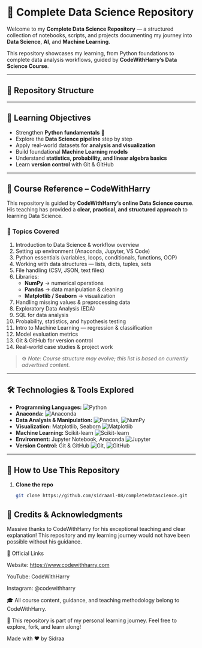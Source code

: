 
# 🧠 Complete Data Science Repository  

Welcome to my **Complete Data Science Repository** — a structured collection of notebooks, scripts, and projects documenting my journey into **Data Science**, **AI**, and **Machine Learning**.  

This repository showcases my learning, from Python foundations to complete data analysis workflows, guided by **CodeWithHarry’s Data Science Course**.  

---

## 📁 Repository Structure  


---

## 🎯 Learning Objectives  

- Strengthen **Python fundamentals** 🐍  
- Explore the **Data Science pipeline** step by step  
- Apply real-world datasets for **analysis and visualization**  
- Build foundational **Machine Learning models**  
- Understand **statistics, probability, and linear algebra basics**  
- Learn **version control** with Git & GitHub  

---

## 📘 Course Reference – CodeWithHarry  

This repository is guided by **CodeWithHarry’s online Data Science course**.  
His teaching has provided a **clear, practical, and structured approach** to learning Data Science.  

### 🧩 Topics Covered  

1. Introduction to Data Science & workflow overview  
2. Setting up environment (Anaconda, Jupyter, VS Code)  
3. Python essentials (variables, loops, conditionals, functions, OOP)  
4. Working with data structures — lists, dicts, tuples, sets  
5. File handling (CSV, JSON, text files)  
6. Libraries:  
   - **NumPy** → numerical operations  
   - **Pandas** → data manipulation & cleaning  
   - **Matplotlib / Seaborn** → visualization  
7. Handling missing values & preprocessing data  
8. Exploratory Data Analysis (EDA)  
9. SQL for data analysis  
10. Probability, statistics, and hypothesis testing  
11. Intro to Machine Learning — regression & classification  
12. Model evaluation metrics  
13. Git & GitHub for version control  
14. Real-world case studies & project work  

> ⚙️ *Note: Course structure may evolve; this list is based on currently advertised content.*

---

## 🛠️ Technologies & Tools Explored  

- **Programming Languages:** ![Python](https://img.shields.io/badge/Python-3.11-blue?logo=python&logoColor=white)
- **Anaconda:** ![Anaconda](https://img.shields.io/badge/Anaconda-2023-green?logo=anaconda&logoColor=white)
- **Data Analysis & Manipulation:** ![Pandas](https://img.shields.io/badge/Pandas-1.6-blue?logo=pandas&logoColor=white), ![NumPy](https://img.shields.io/badge/NumPy-1.26-blue?logo=numpy&logoColor=white)
- **Visualization:** Matplotlib, Seaborn ![Matplotlib](https://img.shields.io/badge/Matplotlib-3.7-orange?logo=matplotlib&logoColor=white)
- **Machine Learning:** Scikit-learn  ![Scikit-learn](https://img.shields.io/badge/Scikit--learn-1.2-green?logo=scikit-learn&logoColor=white) 
- **Environment:** Jupyter Notebook, Anaconda ![Jupyter](https://img.shields.io/badge/Jupyter-orange?logo=jupyter&logoColor=white)
- **Version Control:** Git & GitHub  ![Git](https://img.shields.io/badge/Git-F05032?logo=git&logoColor=white), ![GitHub](https://img.shields.io/badge/GitHub-181717?logo=github&logoColor=white)

---

## 🚀 How to Use This Repository  

1. **Clone the repo**  
   ```bash
   git clone https://github.com/sidraanl-08/completedatascience.git


## 🙏 Credits & Acknowledgments

Massive thanks to CodeWithHarry for his exceptional teaching and clear explanation!
This repository and my learning journey would not have been possible without his guidance.

🔗 Official Links

Website: https://www.codewithharry.com

YouTube: CodeWithHarry

Instagram: @codewithharry

🎓 All course content, guidance, and teaching methodology belong to CodeWithHarry.


📘 This repository is part of my personal learning journey.
Feel free to explore, fork, and learn along!

Made with ❤️ by Sidraa 
